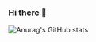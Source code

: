 ### Hi there 👋

![Anurag's GitHub stats](https://github-readme-stats.vercel.app/api?username=ParsaJafarian&show_icons=true&theme=tokyonight)
